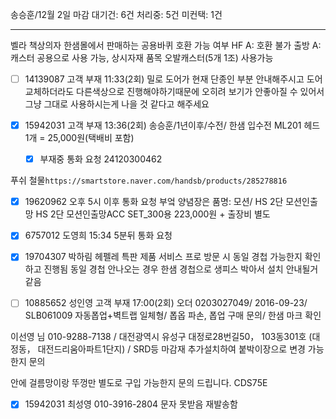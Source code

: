 송승훈/12월 2일 마감
대기건: 6건
처리중: 5건
미컨택: 1건

---

벨라 책상의자 한샘몰에서 판매하는 공용바퀴 호환 가능 여부
HF A: 호환 불가
출방 A: 캐스터 공용으로 사용 가능, 상시자재 품목 오발캐스터(5개 1조) 사용가능

- [ ] 14139087 고객 부재 11:33(2회)
밀로 도어가 현재 단종인 부분 안내해주시고
도어 교체하더라도 다른색상으로 진행해야하기때문에
오히려 보기가 안좋아질 수 있어서 그냥 그대로 사용하시는게 나을 것 같다고 해주세요

- [x] 15942031 고객 부재  13:36(2회)
송승훈/1년이후/수전/ 한샘 입수전 ML201 헤드 1개 = 25,000원(택배비 포함)
  - [x] 부재중 통화 요청 24120300462

푸쉬 철물`https://smartstore.naver.com/handsb/products/285278816`

- [x] 19620962 오후 5시 이후 통화 요청
부엌 양념장은 품명: 모션/ HS 2단 모션인출망 
HS 2단 모션인출망ACC SET_300용 223,000원 + 출장비 별도

- [x] 6757012 도영희 15:34 5분뒤 통화 요청

- [x] 19704307 박하림
헤펠레 특판 제품
서비스 프로 방문 시 동일 경첩 가능한지 확인 하고 진행됨
동일 경첩 안나오는 경우 한샘 경첩으로 생피스 박아서 설치 안내될거 같음

- [ ] 10885652 성인영 고객 부재 17:00(2회)
오더 0203027049/ 2016-09-23/ SLB061009 자동폽업+벽트랩 일체형/ 폽옵 파손, 폽업 구매 문의/ 한샘 마크 확인


이선영 님  010-9288-7138 / 대전광역시 유성구 대정로28번길50， 103동301호 (대정동， 대전드리움아파트1단지) / SRD등 마감재 추가설치하여 붙박이장으로 변경 가능한지 문의


안에 걸름망이랑  뚜껑만 별도로 구입 가능한지 문의 드립니다.
CDS75E

- [x] 15942031 최성영 010-3916-2804 문자 못받음 재발송함
